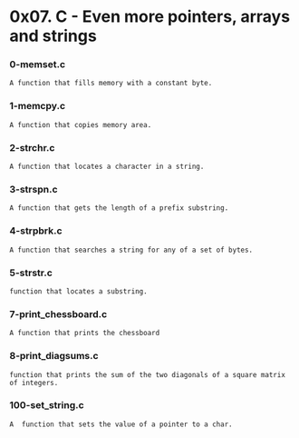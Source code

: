 # 0x07. C - Even more pointers, arrays and strings

### 0-memset.c

	A function that fills memory with a constant byte.

### 1-memcpy.c

	A function that copies memory area.

### 2-strchr.c

	A function that locates a character in a string.

### 3-strspn.c

	A function that gets the length of a prefix substring.

### 4-strpbrk.c

	A function that searches a string for any of a set of bytes.

### 5-strstr.c

	function that locates a substring.

### 7-print_chessboard.c

	A function that prints the chessboard

### 8-print_diagsums.c

	function that prints the sum of the two diagonals of a square matrix of integers.

### 100-set_string.c

	A  function that sets the value of a pointer to a char.
